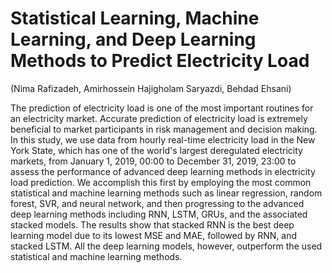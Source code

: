 # Statistical Learning, Machine Learning, and Deep Learning Methods to Predict Electricity Load 

(Nima Rafizadeh, Amirhossein Hajigholam Saryazdi, Behdad Ehsani)

The prediction of electricity load is one of the most important routines for an electricity market. Accurate prediction of electricity load is extremely beneficial to market participants in risk management and decision making. In this study, we use data from hourly real-time electricity load in the New York State, which has one of the world's largest deregulated electricity markets, from January 1, 2019, 00:00 to December 31, 2019, 23:00 to assess the performance of advanced deep learning methods in electricity load prediction. We accomplish this first by employing the most common statistical and machine learning methods such as  linear regression, random forest, SVR, and neural network, and then progressing to the advanced deep learning methods including RNN, LSTM, GRUs, and the associated stacked models. The results show that stacked RNN is the best deep learning model due to its lowest MSE and MAE, followed by RNN, and stacked LSTM. All the deep learning models, however, outperform the used statistical and machine learning methods.
